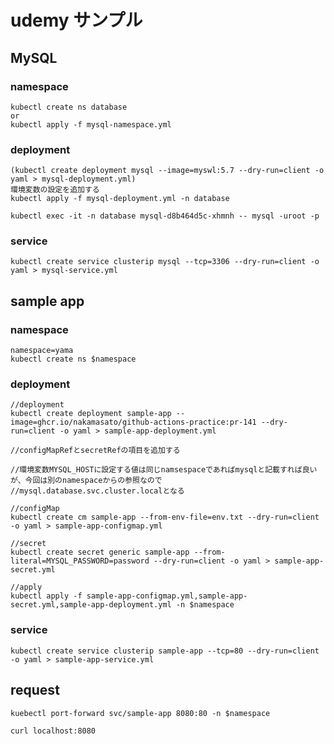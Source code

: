 # udemy サンプル

## MySQL

### namespace

```terminal
kubectl create ns database
or 
kubectl apply -f mysql-namespace.yml
```

### deployment

```terminal
(kubectl create deployment mysql --image=myswl:5.7 --dry-run=client -o yaml > mysql-deployment.yml)
環境変数の設定を追加する
kubectl apply -f mysql-deployment.yml -n database

kubectl exec -it -n database mysql-d8b464d5c-xhmnh -- mysql -uroot -p
```

### service

```terminal
kubectl create service clusterip mysql --tcp=3306 --dry-run=client -o yaml > mysql-service.yml
```

## sample app

### namespace

```terminal
namespace=yama
kubectl create ns $namespace
```

### deployment

```terminal
//deployment
kubectl create deployment sample-app --image=ghcr.io/nakamasato/github-actions-practice:pr-141 --dry-run=client -o yaml > sample-app-deployment.yml

//configMapRefとsecretRefの項目を追加する

//環境変数MYSQL_HOSTに設定する値は同じnamsespaceであればmysqlと記載すれば良いが、今回は別のnamespaceからの参照なので
//mysql.database.svc.cluster.localとなる

//configMap
kubectl create cm sample-app --from-env-file=env.txt --dry-run=client -o yaml > sample-app-configmap.yml

//secret
kubectl create secret generic sample-app --from-literal=MYSQL_PASSWORD=password --dry-run=client -o yaml > sample-app-secret.yml

//apply
kubectl apply -f sample-app-configmap.yml,sample-app-secret.yml,sample-app-deployment.yml -n $namespace
```

### service

```terminal
kubectl create service clusterip sample-app --tcp=80 --dry-run=client -o yaml > sample-app-service.yml
```

## request

```
kuebectl port-forward svc/sample-app 8080:80 -n $namespace

curl localhost:8080
```